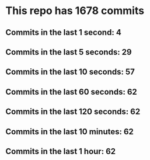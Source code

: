 # This repo has 1678 commits

## Commits in the last 1 second: 4
## Commits in the last 5 seconds: 29
## Commits in the last 10 seconds: 57
## Commits in the last 60 seconds: 62
## Commits in the last 120 seconds: 62
## Commits in the last 10 minutes: 62
## Commits in the last 1 hour: 62
